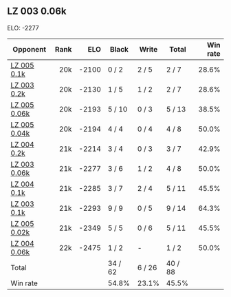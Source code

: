 ## LZ 003 0.06k ##

ELO: -2277

Opponent | Rank | ELO | Black | Write | Total | Win rate
---------|-----:|----:|-------|-------|-------|-------:
[LZ 005 0.1k](LZ%20005%200.1k.md) | 20k | -2100 | 0 / 2 | 2 / 5 | 2 / 7 | 28.6%
[LZ 003 0.2k](LZ%20003%200.2k.md) | 20k | -2130 | 1 / 5 | 1 / 2 | 2 / 7 | 28.6%
[LZ 005 0.06k](LZ%20005%200.06k.md) | 20k | -2193 | 5 / 10 | 0 / 3 | 5 / 13 | 38.5%
[LZ 005 0.04k](LZ%20005%200.04k.md) | 20k | -2194 | 4 / 4 | 0 / 4 | 4 / 8 | 50.0%
[LZ 004 0.2k](LZ%20004%200.2k.md) | 21k | -2214 | 3 / 4 | 0 / 3 | 3 / 7 | 42.9%
[LZ 003 0.06k](LZ%20003%200.06k.md) | 21k | -2277 | 3 / 6 | 1 / 2 | 4 / 8 | 50.0%
[LZ 004 0.1k](LZ%20004%200.1k.md) | 21k | -2285 | 3 / 7 | 2 / 4 | 5 / 11 | 45.5%
[LZ 003 0.1k](LZ%20003%200.1k.md) | 21k | -2293 | 9 / 9 | 0 / 5 | 9 / 14 | 64.3%
[LZ 005 0.02k](LZ%20005%200.02k.md) | 21k | -2349 | 5 / 5 | 0 / 6 | 5 / 11 | 45.5%
[LZ 004 0.06k](LZ%20004%200.06k.md) | 22k | -2475 | 1 / 2 | - | 1 / 2 | 50.0%
Total | | | 34 / 62 | 6 / 26 | 40 / 88 | 
Win rate| | | 54.8% | 23.1% | 45.5% | 
